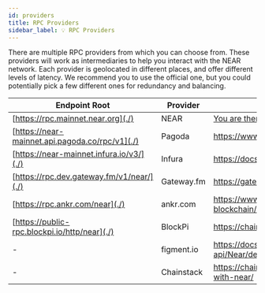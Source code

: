 ```yaml
---
id: providers
title: RPC Providers
sidebar_label: 💡 RPC Providers
---
```


There are multiple RPC providers from which you can choose from. These providers will work as intermediaries to help you interact with the NEAR network.
Each provider is geolocated in different places, and offer different levels of latency. We recommend you to use the official one, but you could potentially
pick a few different ones for redundancy and balancing.

| Endpoint Root                           | Provider   | Documentation                                                       |
| --------------------------------------- | ---------- | ------------------------------------------------------------------- |
| [https://rpc.mainnet.near.org](./)            | NEAR       | [You are there!](setup.md)                                          |
| [https://near-mainnet.api.pagoda.co/rpc/v1](./)      | Pagoda     | https://www.pagoda.co/console                                       |
| [https://near-mainnet.infura.io/v3/](./)      | Infura     | https://docs.infura.io/infura/networks/near                         |
| [https://rpc.dev.gateway.fm/v1/near/](./)     | Gateway.fm | https://gateway.fm/                                                 |
| [https://rpc.ankr.com/near](./)               | ankr.com   | https://www.ankr.com/docs/build-blockchain/chains/v2/near/          |
| [https://public-rpc.blockpi.io/http/near](./) | BlockPi    | https://chains.blockpi.io/#/near                                    |
| -                                       | figment.io | https://docs.figment.io/guides/staking-api/Near/delegate/ |
| -                                       | Chainstack | https://chainstack.com/build-better-with-near/            |
